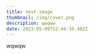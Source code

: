 ```yaml
---
title: test image
thumbnail: /img/cover.png
description: qwqww
date: 2023-05-09T12:44:10.482Z
---
```

wqwqw